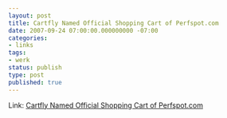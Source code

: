 ```yaml
---
layout: post
title: Cartfly Named Official Shopping Cart of Perfspot.com
date: 2007-09-24 07:00:00.000000000 -07:00
categories:
- links
tags:
- werk
status: publish
type: post
published: true
---
```

Link: <a href="http://www.thefreelibrary.com/NEW+CARTFLY+NAMED+OFFICIAL+SHOPPING+CART+OF+PERFSPOT.COM.-a0168917879">Cartfly Named Official Shopping Cart of Perfspot.com</a>
